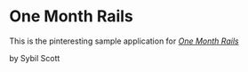 # One Month Rails

This is the pinteresting sample application for 
[*One Month Rails*](http://onemonthrails.com)

by Sybil Scott